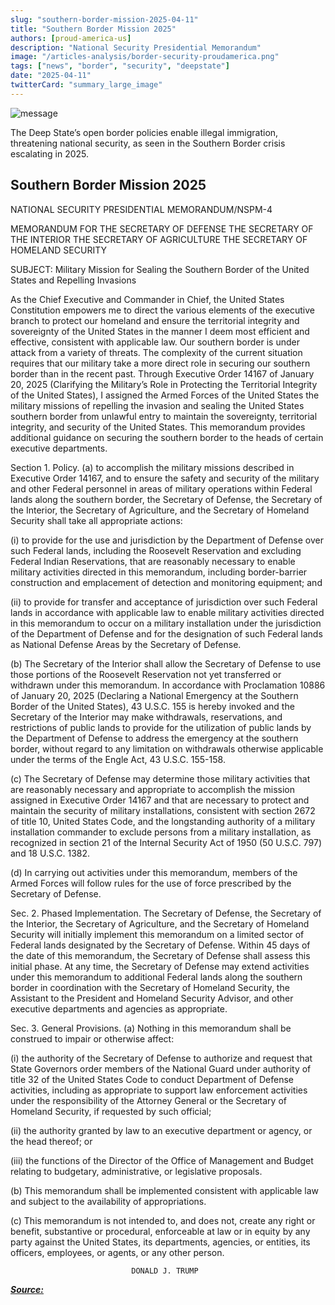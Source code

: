 ```yaml
---
slug: "southern-border-mission-2025-04-11"
title: "Southern Border Mission 2025"
authors: [proud-america-us]
description: "National Security Presidential Memorandum"
image: "/articles-analysis/border-security-proudamerica.png"
tags: ["news", "border", "security", "deepstate"]
date: "2025-04-11"
twitterCard: "summary_large_image"
---
```


![message](/articles-analysis/border-security-proudamerica.png)

The Deep State’s open border policies enable illegal immigration, threatening national security, as seen in the Southern Border crisis escalating in 2025.

<!-- truncate -->

## Southern Border Mission 2025

NATIONAL SECURITY PRESIDENTIAL MEMORANDUM/NSPM-4

MEMORANDUM FOR THE SECRETARY OF DEFENSE
               THE SECRETARY OF THE INTERIOR
               THE SECRETARY OF AGRICULTURE
               THE SECRETARY OF HOMELAND SECURITY

SUBJECT:      Military Mission for Sealing the Southern Border of the United States and Repelling Invasions

As the Chief Executive and Commander in Chief, the United States Constitution empowers me to direct the various elements of the executive branch to protect our homeland and ensure the territorial integrity and sovereignty of the United States in the manner I deem most efficient and effective, consistent with applicable law.  Our southern border is under attack from a variety of threats.  The complexity of the current situation requires that our military take a more direct role in securing our southern border than in the recent past.  Through Executive Order 14167 of January 20, 2025 (Clarifying the Military’s Role in Protecting the Territorial Integrity of the United States), I assigned the Armed Forces of the United States the military missions of repelling the invasion and sealing the United States southern border from unlawful entry to maintain the sovereignty, territorial integrity, and security of the United States.  This memorandum provides additional guidance on securing the southern border to the heads of certain executive departments.

Section 1.  Policy. (a) to accomplish the military missions described in Executive Order 14167, and to ensure the safety and security of the military and other Federal personnel in areas of military operations within Federal lands along the southern border, the Secretary of Defense, the Secretary of the Interior, the Secretary of Agriculture, and the Secretary of Homeland Security shall take all appropriate actions:

(i)    to provide for the use and jurisdiction by the Department of Defense over such Federal lands, including the Roosevelt Reservation and excluding Federal Indian Reservations, that are reasonably necessary to enable military activities directed in this memorandum, including border-barrier construction and emplacement of detection and monitoring equipment; and

(ii)   to provide for transfer and acceptance of jurisdiction over such Federal lands in accordance with applicable law to enable military activities directed in this memorandum to occur on a military installation under the jurisdiction of the Department of Defense and for the designation of such Federal lands as National Defense Areas by the Secretary of Defense.

(b)  The Secretary of the Interior shall allow the Secretary of Defense to use those portions of the Roosevelt Reservation not yet transferred or withdrawn under this memorandum. In accordance with Proclamation 10886 of January 20, 2025 (Declaring a National Emergency at the Southern Border of the United States), 43 U.S.C. 155 is hereby invoked and the Secretary of the Interior may make withdrawals, reservations, and restrictions of public lands to provide for the utilization of public lands by the Department of Defense to address the emergency at the southern border, without regard to any limitation on withdrawals otherwise applicable under the terms of the Engle Act, 43 U.S.C. 155-158.

(c)  The Secretary of Defense may determine those military activities that are reasonably necessary and appropriate to accomplish the mission assigned in Executive Order 14167 and that are necessary to protect and maintain the security of military installations, consistent with section 2672 of title 10, United States Code, and the longstanding authority of a military installation commander to exclude persons from a military installation, as recognized in section 21 of the Internal Security Act of 1950 (50 U.S.C. 797) and 18 U.S.C. 1382.

(d)  In carrying out activities under this memorandum, members of the Armed Forces will follow rules for the use of force prescribed by the Secretary of Defense.

Sec. 2.  Phased Implementation. The Secretary of Defense, the Secretary of the Interior, the Secretary of Agriculture, and the Secretary of Homeland Security will initially implement this memorandum on a limited sector of Federal lands designated by the Secretary of Defense.  Within 45 days of the date of this memorandum, the Secretary of Defense shall assess this initial phase.  At any time, the Secretary of Defense may extend activities under this memorandum to additional Federal lands along the southern border in coordination with the Secretary of Homeland Security, the Assistant to the President and Homeland Security Advisor, and other executive departments and agencies as appropriate.

Sec. 3.  General Provisions.  (a)  Nothing in this memorandum shall be construed to impair or otherwise affect:

(i)    the authority of the Secretary of Defense to authorize and request that State Governors order members of the National Guard under authority of title 32 of the United States Code to conduct Department of Defense activities, including as appropriate to support law enforcement activities under the responsibility of the Attorney General or the Secretary of Homeland Security, if requested by such official;

(ii)   the authority granted by law to an executive department or agency, or the head thereof; or

(iii)  the functions of the Director of the Office of Management and Budget relating to budgetary, administrative, or legislative proposals.

(b)  This memorandum shall be implemented consistent with applicable law and subject to the availability of appropriations.

(c)  This memorandum is not intended to, and does not, create any right or benefit, substantive or procedural, enforceable at law or in equity by any party against the United States, its departments, agencies, or entities, its officers, employees, or agents, or any other person.

                               DONALD J. TRUMP

***[Source:](https://www.whitehouse.gov/presidential-actions/2025/04/military-mission-for-sealing-the-southern-border-of-the-united-states-and-repelling-invasions/)***
